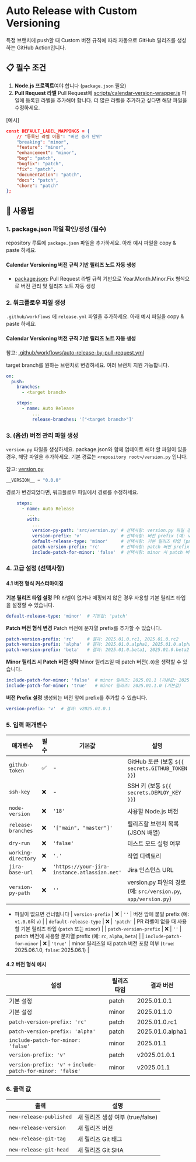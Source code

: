 # Auto Release with Custom Versioning

특정 브랜치에 push할 때 Custom 버전 규칙에 따라 자동으로 GitHub 릴리즈를 생성하는 GitHub Action입니다.

## 📋 필수 조건

1. **Node.js 프로젝트**여야 합니다 (`package.json` 필요)
2. **Pull Request 라벨** Pull Request에 [scripts/calendar-version-wrapper.js](../../scripts/calendar-version-wrapper.js) 파일에 등록된 라벨을 추가해야 합니다. 더 많은 라벨을 추가하고 싶다면 해당 파일을 수정하세요.

[예시]
```json
const DEFAULT_LABEL_MAPPINGS = {
    // "등록된 라벨 이름": "버전 증가 단위"
    "breaking": "minor",
    "feature": "minor",
    "enhancement": "minor",
    "bug": "patch",
    "bugfix": "patch",
    "fix": "patch",
    "documentation": "patch",
    "docs": "patch",
    "chore": "patch"
};
```

## 🔧 사용법

### 1. package.json 파일 확인/생성 (필수)

repository 루트에 `package.json` 파일을 추가하세요. 아래 예시 파일을 copy & paste 하세요.

#### Calendar Versioning 버전 규칙 기반 릴리즈 노트 자동 생성
* [package.json](./package-by-calendar-versioning.json): Pull Request 라벨 규칙 기반으로 Year.Month.Minor.Fix 형식으로 버전 관리 및 릴리즈 노트 자동 생성

### 2. 워크플로우 파일 생성

`.github/workflows` 에 `release.yml` 파일을 추가하세요. 아래 예시 파일을 copy & paste 하세요.

#### Calendar Versioning 버전 규칙 기반 릴리즈 노트 자동 생성
참고: [.github/workflows/auto-release-by-pull-request.yml](../../.github/workflows/auto-release-by-pull-request.yml)

target branch를 원하는 브랜치로 변경하세요. 여러 브랜치 지원 가능합니다.

```yaml
on:
  push:
    branches:
      - <target branch>

    steps:
      - name: Auto Release
          ...
          release-branches: '["<target branch>"]'
```

### 3. (옵션) 버전 관리 파일 생성

`version.py` 파일을 생성하세요. package.json와 함께 업데이트 해야 할 파일이 있을 경우, 해당 파일을 추가하세요.
기본 경로는 `<repository root>/version.py` 입니다.

참고: [version.py](../../version.py)

```python
__VERSION__ = "0.0.0"
```

경로가 변경되었다면, 워크플로우 파일에서 경로를 수정하세요.

```yaml
    steps:
      - name: Auto Release
        ...
        with:
          ...
          version-py-path: 'src/version.py' # 선택사항: version.py 파일 경로
          version-prefix: 'v'               # 선택사항: 버전 prefix (예: v1.0.0)
          default-release-type: 'minor'     # 선택사항: 기본 릴리즈 타입 (patch/minor)
          patch-version-prefix: 'rc'        # 선택사항: patch 버전 prefix (예: rc1, alpha1)
          include-patch-for-minor: 'false'  # 선택사항: minor 시 patch 버전 생략 여부
```

### 4. 고급 설정 (선택사항)

#### 4.1 버전 형식 커스터마이징

**기본 릴리즈 타입 설정**
PR 라벨이 없거나 매핑되지 않은 경우 사용할 기본 릴리즈 타입을 설정할 수 있습니다.

```yaml
default-release-type: 'minor'  # 기본값: 'patch'
```

**Patch 버전 형식 변경**
Patch 버전에 문자열 prefix를 추가할 수 있습니다.

```yaml
patch-version-prefix: 'rc'     # 결과: 2025.01.0.rc1, 2025.01.0.rc2
patch-version-prefix: 'alpha'  # 결과: 2025.01.0.alpha1, 2025.01.0.alpha2
patch-version-prefix: 'beta'   # 결과: 2025.01.0.beta1, 2025.01.0.beta2
```

**Minor 릴리즈 시 Patch 버전 생략**
Minor 릴리즈일 때 patch 버전(`.0`)을 생략할 수 있습니다.

```yaml
include-patch-for-minor: 'false'  # minor 릴리즈: 2025.01.1 (기본값: 2025.01.1.0)
include-patch-for-minor: 'true'   # minor 릴리즈: 2025.01.1.0 (기본값)
```

**버전 Prefix 설정**
생성되는 버전 앞에 prefix를 추가할 수 있습니다.

```yaml
version-prefix: 'v'  # 결과: v2025.01.0.1
```

### 5. 입력 매개변수

| 매개변수 | 필수 | 기본값 | 설명 |
|---------|------|-------|------|
| `github-token` | ✅ | - | GitHub 토큰 (보통 `${{ secrets.GITHUB_TOKEN }}`) |
| `ssh-key` | ❌ | - | SSH 키 (보통 `${{ secrets.DEPLOY_KEY }}`) |
| `node-version` | ❌ | `'18'` | 사용할 Node.js 버전 |
| `release-branches` | ❌ | `'["main", "master"]'` | 릴리즈할 브랜치 목록 (JSON 배열) |
| `dry-run` | ❌ | `'false'` | 테스트 모드 실행 여부 |
| `working-directory` | ❌ | `'.'` | 작업 디렉토리 |
| `jira-base-url` | ❌ | `'https://your-jira-instance.atlassian.net'` | Jira 인스턴스 URL |
| `version-py-path` | ❌ | `''` | version.py 파일의 경로 (예: `src/version.py`, `app/version.py`)
  - 파일이 없으면 건너뜁니다
| `version-prefix` | ❌ | `''` | 버전 앞에 붙일 prefix (예: `v1.0.0`의 `v`) |
| `default-release-type` | ❌ | `'patch'` | PR 라벨이 없을 때 사용할 기본 릴리즈 타입 (`patch` 또는 `minor`) |
| `patch-version-prefix` | ❌ | `''` | patch 버전에 사용할 문자열 prefix (예: `rc`, `alpha`, `beta`) |
| `include-patch-for-minor` | ❌ | `'true'` | minor 릴리즈일 때 patch 버전 포함 여부 (`true`: 2025.06.1.0, `false`: 2025.06.1) |

#### 4.2 버전 형식 예시

| 설정 | 릴리즈 타입 | 결과 버전 |
|------|-------------|-----------|
| 기본 설정 | patch | 2025.01.0.1 |
| 기본 설정 | minor | 2025.01.1.0 |
| `patch-version-prefix: 'rc'` | patch | 2025.01.0.rc1 |
| `patch-version-prefix: 'alpha'` | patch | 2025.01.0.alpha1 |
| `include-patch-for-minor: 'false'` | minor | 2025.01.1 |
| `version-prefix: 'v'` | patch | v2025.01.0.1 |
| `version-prefix: 'v'` + `include-patch-for-minor: 'false'` | minor | v2025.01.1 |

### 6. 출력 값

| 출력 | 설명 |
|------|------|
| `new-release-published` | 새 릴리즈 생성 여부 (true/false) |
| `new-release-version` | 새 릴리즈 버전 |
| `new-release-git-tag` | 새 릴리즈 Git 태그 |
| `new-release-git-head` | 새 릴리즈 Git SHA |
